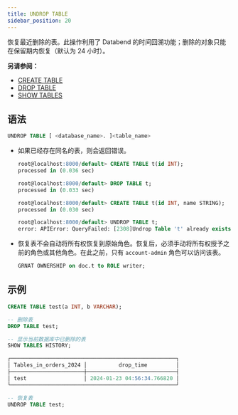```yaml
---
title: UNDROP TABLE
sidebar_position: 20
---
```


恢复最近删除的表。此操作利用了 Databend 的时间回溯功能；删除的对象只能在保留期内恢复（默认为 24 小时）。

**另请参阅：**
- [CREATE TABLE](./10-ddl-create-table.md)
- [DROP TABLE](./20-ddl-drop-table.md)
- [SHOW TABLES](show-tables.md)

## 语法

```sql
UNDROP TABLE [ <database_name>. ]<table_name>
```

- 如果已经存在同名的表，则会返回错误。

    ```sql title='示例：'
    root@localhost:8000/default> CREATE TABLE t(id INT);
    processed in (0.036 sec)

    root@localhost:8000/default> DROP TABLE t;
    processed in (0.033 sec)

    root@localhost:8000/default> CREATE TABLE t(id INT, name STRING);
    processed in (0.030 sec)

    root@localhost:8000/default> UNDROP TABLE t;
    error: APIError: QueryFailed: [2308]Undrop Table 't' already exists
    ```

- 恢复表不会自动将所有权恢复到原始角色。恢复后，必须手动将所有权授予之前的角色或其他角色。在此之前，只有 `account-admin` 角色可以访问该表。

    ```sql title='示例：'
    GRNAT OWNERSHIP on doc.t to ROLE writer;
    ```

## 示例

```sql
CREATE TABLE test(a INT, b VARCHAR);

-- 删除表
DROP TABLE test;

-- 显示当前数据库中已删除的表
SHOW TABLES HISTORY;

┌────────────────────────────────────────────────────┐
│ Tables_in_orders_2024 │          drop_time         │
├───────────────────────┼────────────────────────────┤
│ test                  │ 2024-01-23 04:56:34.766820 │
└────────────────────────────────────────────────────┘

-- 恢复表
UNDROP TABLE test;
```